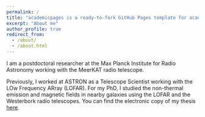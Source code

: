 ```yaml
---
permalink: /
title: "academicpages is a ready-to-fork GitHub Pages template for academic personal websites"
excerpt: "About me"
author_profile: true
redirect_from: 
  - /about/
  - /about.html
---
```


I am a postdoctoral researcher at the Max Planck Institute for Radio Astronomy working with the MeerKAT radio telescope.

Previously, I worked at ASTRON as a Telescope Scientist working with the LOw Frequency ARray (LOFAR). For my PhD, I studied the non-thermal emission and magnetic fields in nearby galaxies using the LOFAR and the Westerbork radio telescopes. You can find the electronic copy of my thesis [here](https://www.dropbox.com/s/c4ww1wita24wygp/sarrvesh_thesis.pdf?dl=0).
